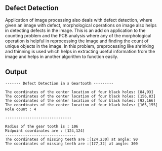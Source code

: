 ## Defect Detection 

Application of image processing also deals with defect detection, where given an image with defect, morphological operations on image also helps in detecting defects in the image. This is an add on application to the counting problem and the PCB analysis where any of the morphological operation is helpful in  reprocessing the image and finding the count of unique objects in the image. In this problem, preprocessing like shrinking and thinning is used which helps in extracting useful information from the image and helps in another algorithm to function easily.


## Output 

```
------- Defect Detection in a Geartooth ---------

The coordinates of the center location of four black holes: [84,93]
The coordinates of the center location of four black holes: [156,83]
The coordinates of the center location of four black holes: [92,166]
The coordinates of the center location of four black holes: [165,155]
Hole count : 4

------------------------------

Radius of the gear tooth is : 106
Midpoint coordinates are : [124,124]
--------------------------------
The coordinates of missing teeth are :[124,230] at angle: 90
The coordinates of missing teeth are :[177,32] at angle: 300
```

